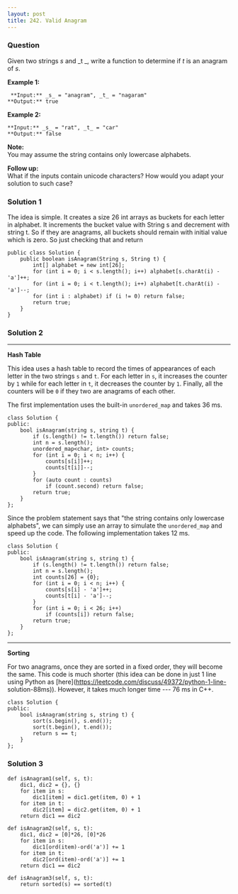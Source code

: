 ```yaml
---
layout: post
title: 242. Valid Anagram
---
```

### Question
Given two strings _s_ and _t  _, write a function to determine if _t_ is an
anagram of _s_.

 **Example 1:**

    
    
     **Input:** _s_ = "anagram", _t_ = "nagaram"
    **Output:** true
    

**Example 2:**

    
    
    **Input:** _s_ = "rat", _t_ = "car"
    **Output:** false
    

**Note:**  
You may assume the string contains only lowercase alphabets.

 **Follow up:**  
What if the inputs contain unicode characters? How would you adapt your
solution to such case?

### Solution 1
The idea is simple. It creates a size 26 int arrays as buckets for each letter
in alphabet. It increments the bucket value with String s and decrement with
string t. So if they are anagrams, all buckets should remain with initial
value which is zero. So just checking that and return

    
    
    public class Solution {
        public boolean isAnagram(String s, String t) {
            int[] alphabet = new int[26];
            for (int i = 0; i < s.length(); i++) alphabet[s.charAt(i) - 'a']++;
            for (int i = 0; i < t.length(); i++) alphabet[t.charAt(i) - 'a']--;
            for (int i : alphabet) if (i != 0) return false;
            return true;
        }
    }


### Solution 2
* * *

 **Hash Table**

This idea uses a hash table to record the times of appearances of each letter
in the two strings `s` and `t`. For each letter in `s`, it increases the
counter by `1` while for each letter in `t`, it decreases the counter by `1`.
Finally, all the counters will be `0` if they two are anagrams of each other.

The first implementation uses the built-in `unordered_map` and takes 36 ms.

    
    
    class Solution {
    public:
        bool isAnagram(string s, string t) {
            if (s.length() != t.length()) return false;
            int n = s.length();
            unordered_map<char, int> counts;
            for (int i = 0; i < n; i++) {
                counts[s[i]]++;
                counts[t[i]]--;
            }
            for (auto count : counts)
                if (count.second) return false;
            return true;
        }
    };
    

Since the problem statement says that "the string contains only lowercase
alphabets", we can simply use an array to simulate the `unordered_map` and
speed up the code. The following implementation takes 12 ms.

    
    
    class Solution {
    public:
        bool isAnagram(string s, string t) {
            if (s.length() != t.length()) return false;
            int n = s.length();
            int counts[26] = {0};
            for (int i = 0; i < n; i++) { 
                counts[s[i] - 'a']++;
                counts[t[i] - 'a']--;
            }
            for (int i = 0; i < 26; i++)
                if (counts[i]) return false;
            return true;
        }
    };
    

* * *

**Sorting**

For two anagrams, once they are sorted in a fixed order, they will become the
same. This code is much shorter (this idea can be done in just 1 line using
Python as [here](https://leetcode.com/discuss/49372/python-1-line-
solution-88ms)). However, it takes much longer time --- 76 ms in C++.

    
    
    class Solution {
    public:
        bool isAnagram(string s, string t) { 
            sort(s.begin(), s.end());
            sort(t.begin(), t.end());
            return s == t; 
        }
    };
    


### Solution 3
    
    
    def isAnagram1(self, s, t):
        dic1, dic2 = {}, {}
        for item in s:
            dic1[item] = dic1.get(item, 0) + 1
        for item in t:
            dic2[item] = dic2.get(item, 0) + 1
        return dic1 == dic2
        
    def isAnagram2(self, s, t):
        dic1, dic2 = [0]*26, [0]*26
        for item in s:
            dic1[ord(item)-ord('a')] += 1
        for item in t:
            dic2[ord(item)-ord('a')] += 1
        return dic1 == dic2
        
    def isAnagram3(self, s, t):
        return sorted(s) == sorted(t)



